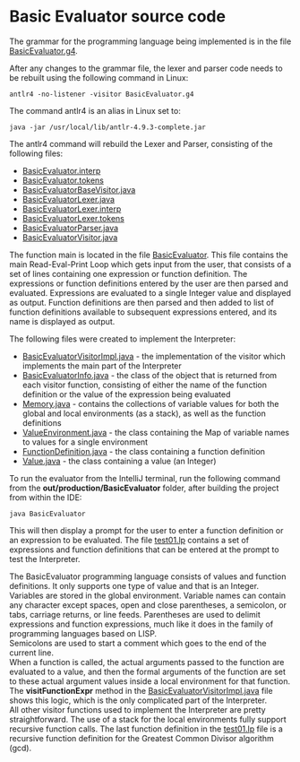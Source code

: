 # Basic Evaluator source code

The grammar for the programming language being implemented is in the file 
[BasicEvaluator.g4](BasicEvaluator.g4).

After any changes to the grammar file, the lexer and parser code needs to be 
rebuilt using the following command in Linux:

```
antlr4 -no-listener -visitor BasicEvaluator.g4
```

The command antlr4 is an alias in Linux set to:
```
java -jar /usr/local/lib/antlr-4.9.3-complete.jar
```

The antlr4 command will rebuild the Lexer and Parser, 
consisting of the following files:
- [BasicEvaluator.interp](BasicEvaluator.interp)
- [BasicEvaluator.tokens](BasicEvaluator.tokens)
- [BasicEvaluatorBaseVisitor.java](BasicEvaluatorBaseVisitor.java)
- [BasicEvaluatorLexer.java](BasicEvaluatorLexer.java)
- [BasicEvaluatorLexer.interp](BasicEvaluatorLexer.interp)
- [BasicEvaluatorLexer.tokens](BasicEvaluatorLexer.tokens)
- [BasicEvaluatorParser.java](BasicEvaluatorParser.java)
- [BasicEvaluatorVisitor.java](BasicEvaluatorVisitor.java)

The function main is located in the file [BasicEvaluator](BasicEvaluator.java).
This file contains the main Read-Eval-Print Loop which gets input from the user,
that consists of a set of lines containing one expression or function definition. 
The expressions or function definitions entered by the user are then parsed and
evaluated.  Expressions are evaluated to a single Integer value and displayed as
output.  Function definitions are then parsed and then added to list of function
definitions available to subsequent expressions entered, and its name is displayed 
as output.

The following files were created to implement the Interpreter:
- [BasicEvaluatorVisitorImpl.java](BasicEvaluatorVisitorImpl.java) - the 
implementation of the visitor which implements the main part of the Interpreter
- [BasicEvaluatorInfo.java](BasicEvaluatorInfo.java) - the class of the object that
is returned from each visitor function, consisting of either the name of the 
function definition or the value of the expression being evaluated 
- [Memory.java](Memory.java) - contains the collections of variable values for
both the global and local environments (as a stack), as well as the function 
definitions
- [ValueEnvironment.java](ValueEnvironment.java) - the class containing the Map of
variable names to values for a single environment
- [FunctionDefinition.java](FunctionDefinition.java) - the class containing a
function definition
- [Value.java](Value.java) - the class containing a value (an Integer)

To run the evaluator from the IntelliJ terminal, run the following command from
the **out/production/BasicEvaluator** folder, after building the project from
within the IDE:
```
java BasicEvaluator 
```

This will then display a prompt for the user to enter a function definition or
an expression to be evaluated.  The file [test01.lp](test01.lp) contains a set
of expressions and function definitions that can be entered at the prompt to 
test the Interpreter.

The BasicEvaluator programming language consists of values and function 
definitions.  It only supports one type of value and that is an Integer.  Variables
are stored in the global environment.  Variable names can contain any character
except spaces, open and close parentheses, a semicolon, or tabs, carriage returns,
or line feeds.  Parentheses are used to delimit expressions and function 
expressions, much like it does in the family of programming languages based on LISP.  
Semicolons are used to start a comment which goes to the end of the current line.  
When a function is called, the actual arguments passed to the function are 
evaluated to a value, and then the formal arguments of the function are set to 
these actual argument values inside a local environment for that function.  The 
**visitFunctionExpr** method in the [BasicEvaluatorVisitorImpl.java](BasicEvaluatorVisitorImpl.java) 
file shows this logic, which is the only complicated part of the Interpreter.  
All other visitor functions used to implement the Interpreter are pretty 
straightforward.  The use of a stack for the local environments fully support 
recursive function calls.  The last function definition in the [test01.lp](test01.lp) 
file is a recursive function definition for the Greatest Common Divisor 
algorithm (gcd).